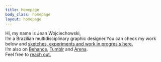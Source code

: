 ```yaml
---
title: Homepage
body_class: homepage
layout: homepage
---
```


Hi, my name is Jean Wojciechowski,<br /> I’m a Brazilian multidisciplinary graphic designer.You can check my work below and <a href="/wip"><u>sketches, experiments and work in progres s here.</u></a><br />I’m also on <a href="{{ site.links.behance }}">Behance</a>, <a href="{{ site.links.tumblr }}">Tumblr</a> and <a href="{{ site.links.arena }}">Arena</a>.<br />
Feel free to <a href="mailto:woj.jean@gmail.com"><u>reach out.</u></a>